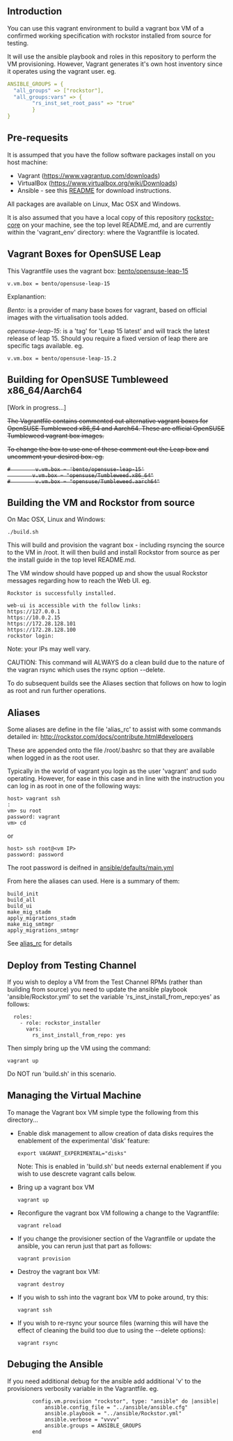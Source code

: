 Introduction
------------
You can use this vagrant environment to build a vagrant box VM of a confirmed working 
specification with rockstor installed from source for testing.

It will use the ansible playbook and roles in this repository to perform the VM provisioning. However,
Vagrant generates it's own host inventory since it operates using the vagrant user. eg.

```yaml
ANSIBLE_GROUPS = {
  "all_groups" => ["rockstor"],
  "all_groups:vars" => {
        "rs_inst_set_root_pass" => "true"
        }
}
```

Pre-requesits
-------------
It is assumped that you have the follow software packages install on you host machine:
- Vagrant (https://www.vagrantup.com/downloads)
- VirtualBox (https://www.virtualbox.org/wiki/Downloads)
- Ansible - see this [README](../ansible/README.md) for download instructions.

All packages are available on Linux, Mac OSX and Windows.

It is also assumed that you have a local copy of this repository [rockstor-core](https://github.com/rockstor/rockstor-core) 
on your machine, see the top level README.md, and are currently within the 'vagrant_env' directory: where the 
Vagrantfile is located.

Vagrant Boxes for OpenSUSE Leap
-------------------------------

This Vagrantfile uses the vagrant box: [bento/opensuse-leap-15](https://app.vagrantup.com/bento/boxes/opensuse-leap-15) 

```
v.vm.box = bento/opensuse-leap-15 
```

Explanantion:

*Bento*: is a provider of many base boxes for vagrant, based on official images with the virtualisation tools added.  

*opensuse-leap-15*: is a 'tag' for 'Leap 15 latest' and will track the latest release of leap 15. Should you require 
a fixed version of leap there are specific tags available. eg. 

```
v.vm.box = bento/opensuse-leap-15.2 
```

Building for OpenSUSE Tumbleweed x86_64/Aarch64
-----------------------------------------------

[Work in progress...]

<s>
The Vagrantfile contains commented out alternative vagrant boxes for OpenSUSE Tumbleweed x86_64 and Aarch64.
These are official OpenSUSE Tumbleweed vagrant box images.

To change the box to use one of these comment out the Leap box and uncomment your desired box. eg.

```
#        v.vm.box = 'bento/opensuse-leap-15'
        v.vm.box = "opensuse/Tumbleweed.x86_64"
#        v.vm.box = "opensuse/Tumbleweed.aarch64"
```
</s>

Building the VM and Rockstor from source
----------------------------------------
On Mac OSX, Linux and Windows:

```shell script
./build.sh
```

This will build and provision the vagrant box - including rsyncing the source to the VM in /root. 
It will then build and install Rockstor from source as per the install guide in the top level README.md.

The VM window should have popped up and show the usual Rockstor messages regarding how to reach the Web UI. eg.

```
Rockstor is successfully installed.

web-ui is accessible with the follow links:
https://127.0.0.1
https://10.0.2.15
https://172.28.128.101
https://172.28.128.100
rockstor login:
```  

Note: your IPs may well vary.

CAUTION: This command will ALWAYS do a clean build due to the nature of the vagran rsync which uses the rsync 
option --delete.

To do subsequent builds see the Aliases section that follows on how to login as root and run further operations.

Aliases
-------

Some aliases are define in the file 'alias_rc' to assist with some commands detailed in: 
http://rockstor.com/docs/contribute.html#developers

These are appended onto the file /root/.bashrc so that they are available 
when logged in as the root user. 

Typically in the world of vagrant you login as the user 'vagrant' and sudo operating. However, for ease in this case
and in line with the instruction you can log in as root in one of the following ways:

```
host> vagrant ssh
:
vm> su root
password: vagrant
vm> cd
```

or

```
host> ssh root@<vm IP>
password: password
```
The root password is deifned in [ansible/defaults/main.yml](../ansible/defaults/main.yml)

From here the aliases can used. Here is a summary of them:

```
build_init
build_all
build_ui
make_mig_stadm
apply_migrations_stadm
make_mig_smtmgr
apply_migrations_smtmgr
```
See [alias_rc](./alias_rc) for details

Deploy from Testing Channel
---------------------------

If you wish to deploy a VM from the Test Channel RPMs (rather than building from source) you need to update 
the ansible playbook 'ansible/Rockstor.yml' to set the variable 'rs_inst_install_from_repo:yes' as follows:

```
  roles:
    - role: rockstor_installer
      vars:
        rs_inst_install_from_repo: yes
```

Then simply bring up the VM using the command:
```
vagrant up
```

Do NOT run 'build.sh' in this scenario.

Managing the Virtual Machine
----------------------------
To manage the Vagrant box VM simple type the following from this directory...

- Enable disk management to allow creation of data disks requires the enablement 
of the experimental 'disk' feature:
    ```
    export VAGRANT_EXPERIMENTAL="disks"
    ```
  Note: This is enabled in 'build.sh' but needs external enablement if you wish to use descrete vagrant calls below.

- Bring up a vagrant box VM
    ```shell script
    vagrant up
    ```

- Reconfigure the vagrant box VM following a change to the Vagrantfile:
    ```shell script
    vagrant reload
    ```

- If you change the provisioner section of the Vagrantfile or update the ansible, you can rerun just that part as follows:
    ```shell script
    vagrant provision
    ```

- Destroy the vagrant box VM:
    ```shell script
    vagrant destroy
    ```

- If you wish to ssh into the vagrant box VM to poke around, try this:
    ```shell script
    vagrant ssh
    ```

- If you wish to re-rsync your source files (warning this will have the effect of cleaning the build too due 
to using the --delete options):
    ```
    vagrant rsync
    ```
  
Debuging the Ansible
--------------------

If you need additional debug for the ansible add additional 'v' to the provisioners 
verbosity variable in the Vagrantfile. eg.
```
        config.vm.provision "rockstor", type: "ansible" do |ansible|
            ansible.config_file = "../ansible/ansible.cfg"
            ansible.playbook = "../ansible/Rockstor.yml"
            ansible.verbose = "vvvv"
            ansible.groups = ANSIBLE_GROUPS
        end
```